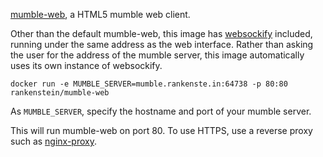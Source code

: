 [mumble-web](https://github.com/johni0702/mumble-web), a HTML5 mumble web client.
 
Other than the default mumble-web, this image has [websockify](https://github.com/novnc/websockify) included, running under the same address
as the web interface. Rather than asking the user for the address of the mumble server, this image automatically uses its own instance of
websockify.

    docker run -e MUMBLE_SERVER=mumble.rankenste.in:64738 -p 80:80 rankenstein/mumble-web

As `MUMBLE_SERVER`, specify the hostname and port of your mumble server.

This will run mumble-web on port 80. To use HTTPS, use a reverse proxy such as [nginx-proxy](https://hub.docker.com/r/jwilder/nginx-proxy/).
